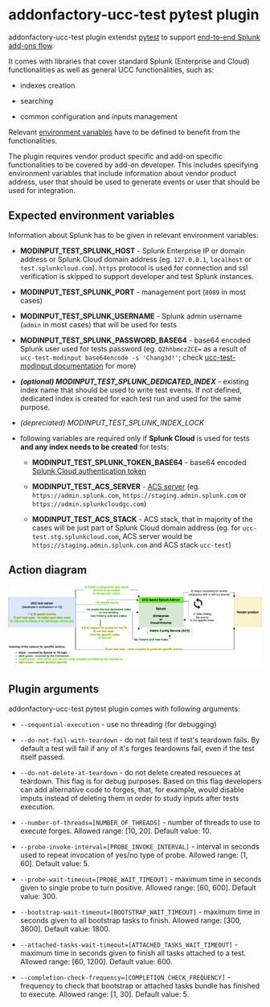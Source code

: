# addonfactory-ucc-test pytest plugin

addonfactory-ucc-test plugin extendst [pytest](https://pytest.org/) to support [end-to-end Splunk add-ons flow](#action-diagram).

It comes with libraries that cover standard Splunk (Enterprise and Cloud) functionalities as well as general UCC functionalities, such as:

- indexes creation

- searching

- common configuration and inputs management

Relevant [environment variables](#expected-environment-variables) have to be defined to benefit from the functionalities.

The plugin requires vendor product specific and add-on specific functionalities to be covered by add-on developer.
This includes specifying environment variables that include information about vendor product address, user that should be used to generate events or user that should be used for integration.

## Expected environment variables

Information about Splunk has to be given in relevant environment variables:

- **MODINPUT_TEST_SPLUNK_HOST** - Splunk Enterprise IP or domain address or Splunk Cloud domain address (eg. `127.0.0.1`, `localhost` or `test.splunkcloud.com`). `https` protocol is used for connection and ssl verification is skipped to support developer and test Splunk instances.

- **MODINPUT_TEST_SPLUNK_PORT** - management port (`8089` in most cases)

- **MODINPUT_TEST_SPLUNK_USERNAME** - Splunk admin username (`admin` in most cases) that will be used for tests

- **MODINPUT_TEST_SPLUNK_PASSWORD_BASE64** - base64 encoded Splunk user used for tests password  (eg. `Q2hhbmczZCE=`  as a result of `ucc-test-modinput base64encode -s 'Chang3d!'`; check [ucc-test-modinput documentation](./ucc-test-modinput_cli_tool.md) for more)

- ***(optional) MODINPUT_TEST_SPLUNK_DEDICATED_INDEX*** - existing index name that should be used to write test events. If not defined, dedicated index is created for each test run and used for the same purpose.

- *(depreciated) MODINPUT_TEST_SPLUNK_INDEX_LOCK*

- following variables are required only if **Splunk Cloud** is used for tests **and any index needs to be created** for tests:

    - **MODINPUT_TEST_SPLUNK_TOKEN_BASE64** - base64 encoded [Splunk Cloud authentication token](https://docs.splunk.com/Documentation/SplunkCloud/latest/Security/CreateAuthTokens)

    - **MODINPUT_TEST_ACS_SERVER** -  [ACS server](https://docs.splunk.com/Documentation/SplunkCloud/latest/Config/ACSCLI#Set_environment_variables) (eg. `https://admin.splunk.com`, `https://staging.admin.splunk.com` or `https://admin.splunkcloudgc.com`)

    - **MODINPUT_TEST_ACS_STACK** - ACS stack, that in majority of the cases will be just part of Splunk Cloud domain address (eg. for `ucc-test.stg.splunkcloud.com`, ACS server would be `https://staging.admin.splunk.com` and ACS stack `ucc-test`)

## Action diagram

![image](images/addonfactory-ucc-test-action-diagram.png)
<!--
https://app.diagrams.net/#G176U5PybjM_AZ2A_fMCUYRVkRoJJ4CKJp#%7B%22pageId%22%3A%22kMcs2QKimi5lbFpNUQGU%22%7D
-->

## Plugin arguments

addonfactory-ucc-test pytest plugin comes with following arguments:

- `--sequential-execution` - use no threading (for debugging)

- `--do-not-fail-with-teardown` - do not fail test if test's teardown fails. By default a test will fail if any of it's forges teardowns fail, even if the test itself passed.

- `--do-not-delete-at-teardown` - do not delete created resoueces at teardown. This flag is for debug purposes. Based on this flag developers can add alternative code to forges, that, for example, would disable imputs instead of deleting them in order to study inputs after tests execution.

- `--number-of-threads=[NUMBER_OF_THREADS]` - number of threads to use to execute forges. Allowed range: [10, 20]. Default value: 10.

- `--probe-invoke-interval=[PROBE_INVOKE_INTERVAL]` - interval in seconds used to repeat invocation of yes/no type of probe. Allowed range: [1, 60]. Default value: 5.

- `--probe-wait-timeout=[PROBE_WAIT_TIMEOUT]` - maximum time in seconds given to single probe to turn positive. Allowed range: [60, 600]. Default value: 300.

- `--bootstrap-wait-timeout=[BOOTSTRAP_WAIT_TIMEOUT]` - maximum time in seconds given to all bootstrap tasks to finish. Allowed range: [300, 3600]. Default value: 1800.

- `--attached-tasks-wait-timeout=[ATTACHED_TASKS_WAIT_TIMEOUT]` - maximum time in seconds given to finish all tasks attached to a test. Allowed range: [60, 1200]. Default value: 600.

- `--completion-check-frequency=[COMPLETION_CHECK_FREQUENCY]` - frequency to check that bootstrap or attached tasks bundle has finished to execute. Allowed range: [1, 30]. Default value: 5.
